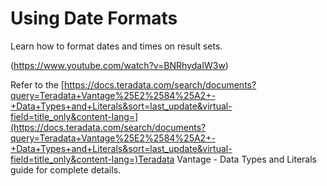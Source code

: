 # Using Date Formats

Learn how to format dates and times on result sets. 

(https://www.youtube.com/watch?v=BNRhydaIW3w)

Refer to the 
[https://docs.teradata.com/search/documents?query=Teradata+Vantage%25E2%2584%25A2+-+Data+Types+and+Literals&sort=last_update&virtual-field=title_only&content-lang=](https://docs.teradata.com/search/documents?query=Teradata+Vantage%25E2%2584%25A2+-+Data+Types+and+Literals&sort=last_update&virtual-field=title_only&content-lang=)Teradata Vantage - Data Types and Literals guide for complete details.